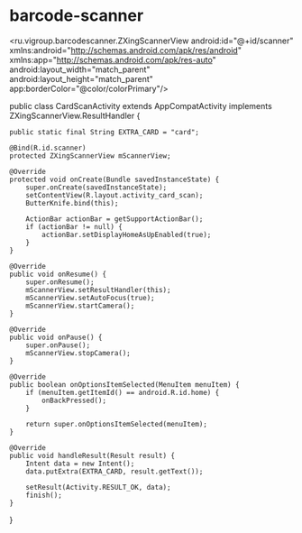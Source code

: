 # barcode-scanner

<?xml version="1.0" encoding="utf-8"?>
<ru.vigroup.barcodescanner.ZXingScannerView
    android:id="@+id/scanner"
    xmlns:android="http://schemas.android.com/apk/res/android"
    xmlns:app="http://schemas.android.com/apk/res-auto"
    android:layout_width="match_parent"
    android:layout_height="match_parent"
    app:borderColor="@color/colorPrimary"/>

<attr name="maskColor" format="color|reference"/>
<attr name="borderLength" format="dimension|reference"/>
<attr name="borderStrokeWidth" format="dimension|reference"/>
<attr name="borderPadding" format="dimension|reference"/>
<attr name="borderColor" format="color|reference"/>

public class CardScanActivity extends AppCompatActivity implements ZXingScannerView.ResultHandler {

    public static final String EXTRA_CARD = "card";

    @Bind(R.id.scanner)
    protected ZXingScannerView mScannerView;

    @Override
    protected void onCreate(Bundle savedInstanceState) {
        super.onCreate(savedInstanceState);
        setContentView(R.layout.activity_card_scan);
        ButterKnife.bind(this);

        ActionBar actionBar = getSupportActionBar();
        if (actionBar != null) {
            actionBar.setDisplayHomeAsUpEnabled(true);
        }
    }

    @Override
    public void onResume() {
        super.onResume();
        mScannerView.setResultHandler(this);
        mScannerView.setAutoFocus(true);
        mScannerView.startCamera();
    }

    @Override
    public void onPause() {
        super.onPause();
        mScannerView.stopCamera();
    }

    @Override
    public boolean onOptionsItemSelected(MenuItem menuItem) {
        if (menuItem.getItemId() == android.R.id.home) {
            onBackPressed();
        }

        return super.onOptionsItemSelected(menuItem);
    }

    @Override
    public void handleResult(Result result) {
        Intent data = new Intent();
        data.putExtra(EXTRA_CARD, result.getText());

        setResult(Activity.RESULT_OK, data);
        finish();
    }
}
